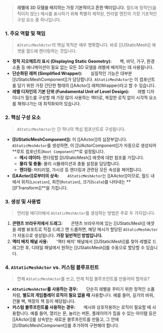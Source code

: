 > **레벨에 3D 모델을 배치하는 가장 기본적이고 흔한 액터입니다.** 월드에 정적인(움직이지 않는) 메시를 표시하기 위해 특별히 제작된, 언리얼 엔진의 가장 기초적인 구성 요소 중 하나입니다.

### **1. 주요 역할 및 책임**
> `AStaticMeshActor`의 핵심 목적은 매우 명확합니다. 바로 [[UStaticMesh]] 애셋을 월드에 렌더링하는 것입니다.
* **정적 지오메트리 표시 (Displaying Static Geometry):**
      벽, 바닥, 가구, 환경 소품 등 애니메이션이 필요 없는 모든 3D 모델을 레벨에 배치하는 데 사용됩니다.
* **단순화된 래퍼 (Simplified Wrapper):**
      실질적인 기능은 대부분 [[UStaticMeshComponent]]가 담당합니다. `AStaticMeshActor`는 이 컴포넌트를 담기 위한 가장 간단한 형태의 [[AActor]] 래퍼(Wrapper)라고 할 수 있습니다.
* **레벨 디자인의 기본 단위 (Fundamental Unit of Level Design):**
      레벨 디자이너가 월드를 구성할 때 가장 많이 사용하는 액터로, 복잡한 로직 없이 시각적 요소를 채워나가는 데 최적화되어 있습니다.

### **2. 핵심 구성 요소**
> `AStaticMeshActor`는 단 하나의 핵심 컴포넌트로 구성됩니다.
* **[[UStaticMeshComponent]]:** 이 [[AActor]]의 심장부입니다. `AStaticMeshActor`를 생성하면, 이 [[UActorComponent]]가 자동으로 생성되어 **루트 컴포넌트(`Root Component`)**로 설정됩니다.
    * **메시 데이터:** 렌더링할 [[UStaticMesh]] 애셋에 대한 참조를 가집니다.
    * **물리 및 충돌:** 물리 시뮬레이션과 충돌 설정을 담당합니다.
    * **렌더링:** 머티리얼, 가시성 등 렌더링과 관련된 모든 속성을 제어합니다.
* **[[AActor]]로부터의 상속:**
      `AStaticMeshActor`는 [[AActor]]이므로, 월드 내에서 위치(`Location`), 회전(`Rotation`), 크기(`Scale`)를 나타내는 **[[FTransform]]**을 가집니다.

### **3. 생성 및 사용법**
> 언리얼 에디터에서 `AStaticMeshActor`를 생성하는 방법은 주로 두 가지입니다.
1. **콘텐츠 브라우저에서 드래그:**
      콘텐츠 브라우저에 있는 [[UStaticMesh]] 애셋을 레벨 뷰포트로 직접 드래그 앤 드롭하면, 해당 메시가 할당된 `AStaticMeshActor`가 자동으로 생성됩니다. **가장 일반적인 방법입니다.**
2. **액터 배치 패널 사용:**
      '액터 배치' 패널에서 [[UStaticMesh]]를 찾아 레벨로 드래그한 후, 디테일 패널에서 원하는 [[UStaticMesh]]를 수동으로 할당할 수 있습니다.

### **4. `AStaticMeshActor` vs. 커스텀 블루프린트**
> 언제 `AStaticMeshActor`를 쓰고, 언제 직접 블루프린트를 만들어야 할까요?
* **`AStaticMeshActor`를 사용하는 경우:**
      단순히 레벨을 꾸미기 위한 정적인 소품처럼, **별도의 게임플레이 로직이 필요 없을 때** 사용합니다. 예를 들어, 길가의 바위, 건물 벽, 책장의 책 등이 해당됩니다.
* **커스텀 블루프린트를 사용하는 경우:**
      메시와 상호작용하는 로직이 필요할 때 사용합니다. 예를 들어, 열리는 문, 눌리는 버튼, 플레이어가 집을 수 있는 아이템 등은 [[AActor]]를 상속받는 새로운 블루프린트를 만들고, 그 안에 [[UStaticMeshComponent]]를 추가하여 구현해야 합니다.